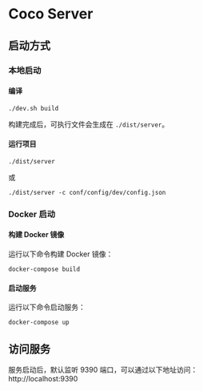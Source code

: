 # Coco Server

## 启动方式

### 本地启动

#### 编译

```
./dev.sh build
```

构建完成后，可执行文件会生成在 `./dist/server`。

#### 运行项目

```
./dist/server
```

或

```
./dist/server -c conf/config/dev/config.json
```

### Docker 启动

#### 构建 Docker 镜像

   运行以下命令构建 Docker 镜像：
```
docker-compose build
```

#### 启动服务

运行以下命令启动服务：

```
docker-compose up
```

## 访问服务

服务启动后，默认监听 9390 端口，可以通过以下地址访问：http://localhost:9390
